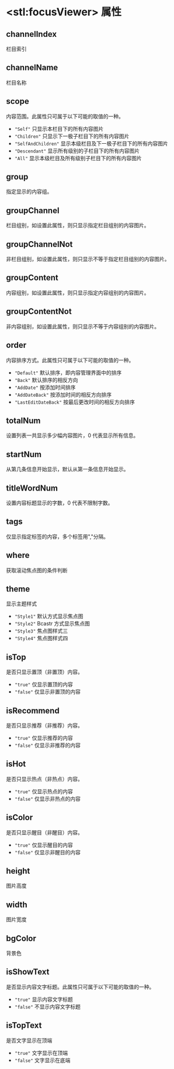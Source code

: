 # &lt;stl:focusViewer&gt; 属性

## channelIndex

栏目索引

## channelName

栏目名称

## scope

内容范围。此属性只可属于以下可能的取值的一种。

- `"Self"` 只显示本栏目下的所有内容图片
- `"Children"` 只显示下一极子栏目下的所有内容图片
- `"SelfAndChildren"` 显示本级栏目及下一极子栏目下的所有内容图片
- `"Descendant"` 显示所有级别的子栏目下的所有内容图片
- `"All"` 显示本级栏目及所有级别子栏目下的所有内容图片

## group

指定显示的内容组。

## groupChannel

栏目组别，如设置此属性，则只显示指定栏目组别的内容图片。

## groupChannelNot

非栏目组别，如设置此属性，则只显示不等于指定栏目组别的内容图片。

## groupContent

内容组别，如设置此属性，则只显示指定内容组别的内容图片。

## groupContentNot

非内容组别，如设置此属性，则只显示不等于内容组别的内容图片。

## order

内容排序方式。此属性只可属于以下可能的取值的一种。

- `"Default"` 默认排序，即内容管理界面中的排序
- `"Back"` 默认排序的相反方向
- `"AddDate"` 按添加时间排序
- `"AddDateBack"` 按添加时间的相反方向排序
- `"LastEditDateBack"` 按最后更改时间的相反方向排序

## totalNum

设置列表一共显示多少幅内容图片，0 代表显示所有信息。

## startNum

从第几条信息开始显示，默认从第一条信息开始显示。

## titleWordNum

设置内容标题显示的字数，0 代表不限制字数。

## tags

仅显示指定标签的内容，多个标签用","分隔。

## where

获取滚动焦点图的条件判断

## theme

显示主题样式

- `"Style1"` 默认方式显示焦点图
- `"Style2"` Bcastr 方式显示焦点图
- `"Style3"` 焦点图样式三
- `"Style4"` 焦点图样式四

## isTop

是否只显示置顶（非置顶）内容。

- `"true"` 仅显示置顶的内容
- `"false"` 仅显示非置顶的内容

## isRecommend

是否只显示推荐（非推荐）内容。

- `"true"` 仅显示推荐的内容
- `"false"` 仅显示非推荐的内容

## isHot

是否只显示热点（非热点）内容。

- `"true"` 仅显示热点的内容
- `"false"` 仅显示非热点的内容

## isColor

是否只显示醒目（非醒目）内容。

- `"true"` 仅显示醒目的内容
- `"false"` 仅显示非醒目的内容

## height

图片高度

## width

图片宽度

## bgColor

背景色

## isShowText

是否显示内容文字标题。此属性只可属于以下可能的取值的一种。

- `"true"` 显示内容文字标题
- `"false"` 不显示内容文字标题

## isTopText

是否文字显示在顶端

- `"true"` 文字显示在顶端
- `"false"` 文字显示在底端
